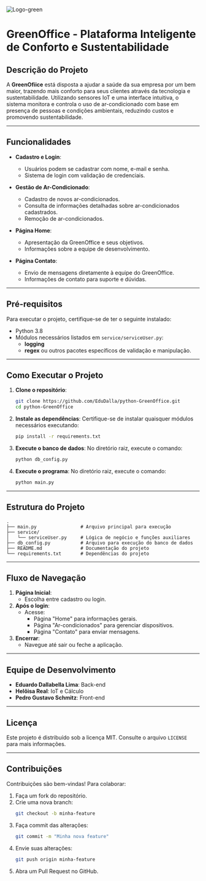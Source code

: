 
![Logo-green](https://github.com/user-attachments/assets/44f90e5a-afc0-48d1-a41c-82bc35adb1c6)


# GreenOffice - Plataforma Inteligente de Conforto e Sustentabilidade

## Descrição do Projeto
A **GreenOfiice** está disposta a ajudar a saúde da sua empresa por um bem maior, trazendo mais conforto para seus clientes através da tecnologia e sustentabilidade. Utilizando sensores IoT e uma interface intuitiva, o sistema monitora e controla o uso de ar-condicionado com base em presença de pessoas e condições ambientais, reduzindo custos e promovendo sustentabilidade.

---

## Funcionalidades
- **Cadastro e Login**: 
  - Usuários podem se cadastrar com nome, e-mail e senha.
  - Sistema de login com validação de credenciais.
  
- **Gestão de Ar-Condicionado**:
  - Cadastro de novos ar-condicionados.
  - Consulta de informações detalhadas sobre ar-condicionados cadastrados.
  - Remoção de ar-condicionados.

- **Página Home**:
  - Apresentação da GreenOffice e seus objetivos.
  - Informações sobre a equipe de desenvolvimento.

- **Página Contato**:
  - Envio de mensagens diretamente à equipe do GreenOffice.
  - Informações de contato para suporte e dúvidas.

---

## Pré-requisitos
Para executar o projeto, certifique-se de ter o seguinte instalado:
- Python 3.8
- Módulos necessários listados em `service/serviceUser.py`:
  - **logging**
  - **regex** ou outros pacotes específicos de validação e manipulação.

---

## Como Executar o Projeto
1. **Clone o repositório**:
   ```bash
   git clone https://github.com/EduDalla/python-GreenOffice.git
   cd python-GreenOffice
   ```

2. **Instale as dependências**:
   Certifique-se de instalar quaisquer módulos necessários executando:
   ```bash
   pip install -r requirements.txt
   ```

3. **Execute o banco de dados**:
   No diretório raiz, execute o comando:
   ```bash
   python db_config.py
   ```

4. **Execute o programa**:
   No diretório raiz, execute o comando:
   ```bash
   python main.py
   ```

---

## Estrutura do Projeto
```plaintext
.
├── main.py                # Arquivo principal para execução
├── service/
│   └── serviceUser.py     # Lógica de negócio e funções auxiliares
├── db_config.py           # Arquivo para execução do banco de dados
├── README.md              # Documentação do projeto
└── requirements.txt       # Dependências do projeto
```

---

## Fluxo de Navegação
1. **Página Inicial**:
   - Escolha entre cadastro ou login.
2. **Após o login**:
   - Acesse:
     - Página "Home" para informações gerais.
     - Página "Ar-condicionados" para gerenciar dispositivos.
     - Página "Contato" para enviar mensagens.
3. **Encerrar**:
   - Navegue até sair ou feche a aplicação.

---

## Equipe de Desenvolvimento
- **Eduardo Dallabella Lima**: Back-end
- **Helôisa Real**: IoT e Cálculo
- **Pedro Gustavo Schmitz**: Front-end

---

## Licença
Este projeto é distribuído sob a licença MIT. Consulte o arquivo `LICENSE` para mais informações.

---

## Contribuições
Contribuições são bem-vindas! Para colaborar:
1. Faça um fork do repositório.
2. Crie uma nova branch:
   ```bash
   git checkout -b minha-feature
   ```
3. Faça commit das alterações:
   ```bash
   git commit -m "Minha nova feature"
   ```
4. Envie suas alterações:
   ```bash
   git push origin minha-feature
   ```
5. Abra um Pull Request no GitHub.

